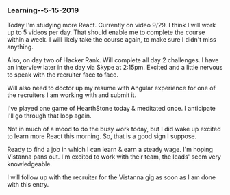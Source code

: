 ### Learning--5-15-2019

Today I'm studying more React. Currently on video 9/29. I think I will work up to 5 videos per day. That should enable me to complete the course within a week. I will likely take the course again, to make sure I didn't miss anything.

Also, on day two of Hacker Rank. Will complete all day 2 challenges. I have an interview later in the day via Skype at 2:15pm. Excited and a little nervous to speak with the recruiter face to face.

Will also need to doctor up my resume with Angular experience for one of the recruiters I am working with and submit it. 

I've played one game of HearthStone today & meditated once. I anticipate I'll go through that loop again.

Not in much of a mood to do the busy work today, but I did wake up excited to learn more React this morning. So, that is a good sign I suppose.

Ready to find a job in which I can learn & earn a steady wage. I'm hoping Vistanna pans out. I'm excited to work with their team, the leads' seem very knowledgeable.

I will follow up with the recruiter for the Vistanna gig as soon as I am done with this entry.
